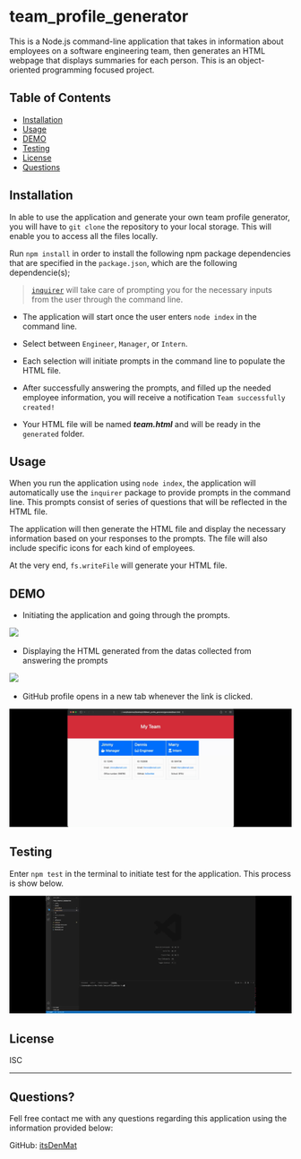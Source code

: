 # team_profile_generator
This is a Node.js command-line application that takes in information about employees on a software engineering team, then generates an HTML webpage that displays summaries for each person. This is an object-oriented programming focused project.

## Table of Contents
* [Installation](#installation)
* [Usage](#usage)
* [DEMO](#demo)
* [Testing](#testing)
* [License](#license)
* [Questions](#questions?)

## Installation
In able to use the application and generate your own team profile generator, you will have to `git clone` the repository to your local storage. This will enable you to access all the files locally.

Run `npm install` in order to install the following npm package dependencies that are specified in the `package.json`, which are the following dependencie(s);
> [`inquirer`](https://www.npmjs.com/package/inquirer) will take care of prompting you for the necessary inputs from the user through the command line.

* The application will start once the user enters `node index` in the command line.

* Select between `Engineer`, `Manager`, or `Intern`.

* Each selection will initiate prompts in the command line to populate the HTML file.

* After successfully answering the prompts, and filled up the needed employee information, you will receive a notification `Team successfully created!`

* Your HTML file will be named <strong>_team.html_</strong> and will be ready in the `generated` folder.

## Usage
When you run the application using `node index`, the application will automatically use the `inquirer` package to provide prompts in the command line. This prompts consist of series of questions that will be reflected in the HTML file.

The application will then generate the HTML file and display the necessary information based on your responses to the prompts. The file will also include specific icons for each kind of employees.

At the very end, `fs.writeFile` will generate your HTML file.

## DEMO
* Initiating the application and going through the prompts.
<img src="./assets/team_generator.gif">

* Displaying the HTML generated from the datas collected from answering the prompts
<img src="./assets/team_generated_html.gif">

* GitHub profile opens in a new tab whenever the link is clicked.
<img src="./assets/team_generator_github.gif">

## Testing
Enter `npm test` in the terminal to initiate test for the application. This process is show below.

<img src="./assets/team_generator_test.gif">

## License
ISC

___
## Questions? 
Fell free contact me with any questions regarding this application using the information provided below:

GitHub: [itsDenMat](https://github.com/itsDenMat)
